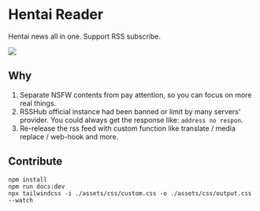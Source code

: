 # Hentai Reader

Hentai news all in one. Support RSS subscribe.


![](https://raw.githack.com/bGZo/assets/dev/2025/202502150013399.png)


## Why

1. Separate NSFW contents from pay attention, so you can focus on more real things.
2. RSSHub official instance had been banned or limit by many servers' provider. You could always get the response like: `address no respon`.
3. Re-release the rss feed with custom function like translate / media replace / web-hook and more.

## Contribute


```shell
npm install
npm run docs:dev 
npx tailwindcss -i ./assets/css/custom.css -o ./assets/css/output.css --watch
```
